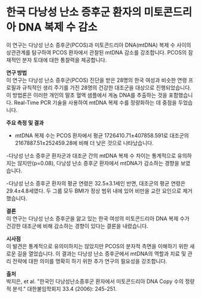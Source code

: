 ﻿

# 한국 다낭성 난소 증후군 환자의 미토콘드리아 DNA 복제 수 감소

이 연구는 다낭성 난소 증후군(PCOS)과 미토콘드리아 DNA(mtDNA) 복제 수 사이의 상관관계를 탐구하여 PCOS 환자에서 관찰된 mtDNA 감소를 강조합니다. PCOS의 잠재적인 분자 토대에 대한 통찰력을 제공합니다.

**연구 방법**    
이 연구는 다낭성 난소 증후군(PCOS) 진단을 받은 28명의 한국 여성과 비슷한 연령 프로필과 규칙적인 생리 주기를 가진 28명의 건강한 대조군을 대상으로 진행되었습니다. 이 방법론은 이러한 개인의 말초 혈액 샘플에서 게놈 DNA를 추출하는 것을 포함했습니다. Real-Time PCR 기술을 사용하여 mtDNA 복제 수를 정량화하는 데 중점을 두었습니다.

**주요 측정 및 결과**

 - mtDNA 복제 수는 PCOS 환자에서 평균 1726410.71±407858.591로 대조군의 2167887.51±252459.28에 비해 더 낮은 것으로 나타났습니다.
 
 -다낭성 난소 증후군 환자군과 대조군 간의 mtDNA 복제 수 차이는 통계적으로 유의하지는 않지만(p=0.08), 다낭성 난소 증후군 환자에서 mtDNA가 감소하는 경향을 보였습니다.

 -다낭성 난소 증후군 환자의 평균 연령은 32.5±3.1세인 반면, 대조군의 평균 연령은 29.4±4.8세였다. 두 그룹 모두 BMI가 정상 범위 내에 있어 비만을 교란 요인으로 제거했습니다.

**결론**   
이 연구는 다낭성 난소 증후군을 앓고 있는 한국 여성의 미토콘드리아 DNA 복제 수가 건강한 대조군에 비해 감소하는 경향이 있다는 결론을 내렸습니다. 

**시사점**   
이 발견은 통계적으로 유의미하지는 않았지만 PCOS의 분자적 측면을 이해하기 위한 새로운 길을 열었습니다. 이 결과는 다낭성 난소 증후군에서 mtDNA의 역할과 치료 및 관리 전략에 대한 의미를 명확히 하기 위한 추가 연구의 필요성을 강조합니다.

**출처**   
박지은, et al. "한국인 다낭성난소증후군 환자에서 미토콘드리아 DNA Copy 수의 정량적 분석." 대한불임학회지 33.4 (2006): 245-251.
<!--stackedit_data:
eyJoaXN0b3J5IjpbLTc2MzEwNjY3LDEzNjQ3ODMzODldfQ==
-->